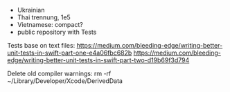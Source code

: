 - Ukrainian
- Thai trennung, 1e5
- Vietnamese: compact?
- public repository with Tests

Tests base on text files:
https://medium.com/bleeding-edge/writing-better-unit-tests-in-swift-part-one-e4a06fbc682b
https://medium.com/bleeding-edge/writing-better-unit-tests-in-swift-part-two-d19b69f3d794

Delete old compiler warnings:
rm -rf ~/Library/Developer/Xcode/DerivedData
